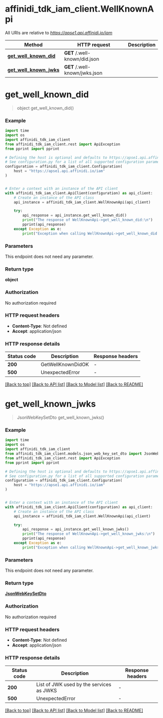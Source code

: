 # affinidi_tdk_iam_client.WellKnownApi

All URIs are relative to *https://apse1.api.affinidi.io/iam*

| Method                                                         | HTTP request                   | Description |
| -------------------------------------------------------------- | ------------------------------ | ----------- |
| [**get_well_known_did**](WellKnownApi.md#get_well_known_did)   | **GET** /.well-known/did.json  |
| [**get_well_known_jwks**](WellKnownApi.md#get_well_known_jwks) | **GET** /.well-known/jwks.json |

# **get_well_known_did**

> object get_well_known_did()

### Example

```python
import time
import os
import affinidi_tdk_iam_client
from affinidi_tdk_iam_client.rest import ApiException
from pprint import pprint

# Defining the host is optional and defaults to https://apse1.api.affinidi.io/iam
# See configuration.py for a list of all supported configuration parameters.
configuration = affinidi_tdk_iam_client.Configuration(
    host = "https://apse1.api.affinidi.io/iam"
)


# Enter a context with an instance of the API client
with affinidi_tdk_iam_client.ApiClient(configuration) as api_client:
    # Create an instance of the API class
    api_instance = affinidi_tdk_iam_client.WellKnownApi(api_client)

    try:
        api_response = api_instance.get_well_known_did()
        print("The response of WellKnownApi->get_well_known_did:\n")
        pprint(api_response)
    except Exception as e:
        print("Exception when calling WellKnownApi->get_well_known_did: %s\n" % e)
```

### Parameters

This endpoint does not need any parameter.

### Return type

**object**

### Authorization

No authorization required

### HTTP request headers

- **Content-Type**: Not defined
- **Accept**: application/json

### HTTP response details

| Status code | Description       | Response headers |
| ----------- | ----------------- | ---------------- |
| **200**     | GetWellKnownDidOK | -                |
| **500**     | UnexpectedError   | -                |

[[Back to top]](#) [[Back to API list]](../README.md#documentation-for-api-endpoints) [[Back to Model list]](../README.md#documentation-for-models) [[Back to README]](../README.md)

# **get_well_known_jwks**

> JsonWebKeySetDto get_well_known_jwks()

### Example

```python
import time
import os
import affinidi_tdk_iam_client
from affinidi_tdk_iam_client.models.json_web_key_set_dto import JsonWebKeySetDto
from affinidi_tdk_iam_client.rest import ApiException
from pprint import pprint

# Defining the host is optional and defaults to https://apse1.api.affinidi.io/iam
# See configuration.py for a list of all supported configuration parameters.
configuration = affinidi_tdk_iam_client.Configuration(
    host = "https://apse1.api.affinidi.io/iam"
)


# Enter a context with an instance of the API client
with affinidi_tdk_iam_client.ApiClient(configuration) as api_client:
    # Create an instance of the API class
    api_instance = affinidi_tdk_iam_client.WellKnownApi(api_client)

    try:
        api_response = api_instance.get_well_known_jwks()
        print("The response of WellKnownApi->get_well_known_jwks:\n")
        pprint(api_response)
    except Exception as e:
        print("Exception when calling WellKnownApi->get_well_known_jwks: %s\n" % e)
```

### Parameters

This endpoint does not need any parameter.

### Return type

[**JsonWebKeySetDto**](JsonWebKeySetDto.md)

### Authorization

No authorization required

### HTTP request headers

- **Content-Type**: Not defined
- **Accept**: application/json

### HTTP response details

| Status code | Description                              | Response headers |
| ----------- | ---------------------------------------- | ---------------- |
| **200**     | List of JWK used by the services as JWKS | -                |
| **500**     | UnexpectedError                          | -                |

[[Back to top]](#) [[Back to API list]](../README.md#documentation-for-api-endpoints) [[Back to Model list]](../README.md#documentation-for-models) [[Back to README]](../README.md)
